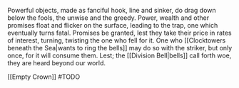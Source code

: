 Powerful objects, made as fanciful hook, line and sinker, do drag down below the fools, the unwise and the greedy. Power, wealth and other promises float and flicker on the surface, leading to the trap, one which eventually turns fatal.
Promises be granted, lest they take their price in rates of interest, turning, twisting the one who fell for it.
One who [[Clocktowers beneath the Sea|wants to ring the bells]] may do so with the striker, but only once, for it will consume them. Lest; the [[Division Bell|bells]] call forth woe, they are heard beyond our world. 

[[Empty Crown]] #TODO 